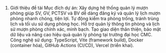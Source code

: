 1. Giới thiệu đề tài
Mục đích dự án: Xây dựng hệ thống quản lý mượn phòng giúp SV, GV, PCTSV và BV dễ dàng đăng ký và quản lý lịch mượn phòng nhanh chóng, tiện lợi. Tự động kiểm tra phòng trống, tránh trùng lịch và tối ưu sử dụng phòng học. Hỗ trợ quản lý thông tin phòng và lịch sử mượn phòng chính xác, minh bạch. Tạo giao diện thân thiện, bảo mật dữ liệu và nâng cao hiệu quả quản lý phòng tại trường đại học CMC.
Công nghệ sử dụng: TypeScript, Vite (framework build), Docker (container hóa), GitHub Actions (CI/CD), Vercel (triển khai).

